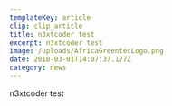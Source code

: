 ```yaml
---
templateKey: article
clip: clip_article
title: n3xtcoder test
excerpt: n3xtcoder test
image: /uploads/AfricaGreentecLogo.png
date: 2018-03-01T14:07:37.177Z
category: news
---
```

n3xtcoder test
